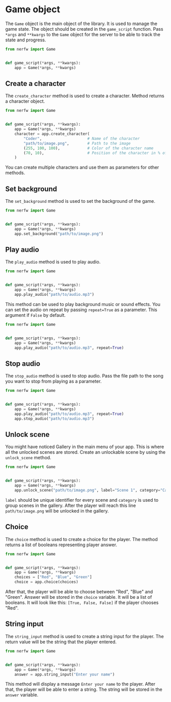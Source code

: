 # Game object

The `Game` object is the main object of the library. It is used to manage the game state. The object should be created
in the `game_script` function.
Pass `*args` and `**kwargs` to the `Game` object for the server to be able to track the state and progress.

```python
from nerfw import Game


def game_script(*args, **kwargs):
    app = Game(*args, **kwargs)
```

## Create a character

The `create_character` method is used to create a character. Method returns a character object.

```python
from nerfw import Game


def game_script(*args, **kwargs):
    app = Game(*args, **kwargs)
    character = app.create_character(
        "Coder",                    # Name of the character
        "path/to/image.png",        # Path to the image
        (255, 100, 100),            # Color of the character name
        (70, 10),                   # Position of the character in % of the screen
    )
```

You can create multiple characters and use them as parameters for other methods.

## Set background

The `set_background` method is used to set the background of the game.

```python
from nerfw import Game


def game_script(*args, **kwargs):
    app = Game(*args, **kwargs)
    app.set_background("path/to/image.png")
```

## Play audio

The `play_audio` method is used to play audio.

```python
from nerfw import Game


def game_script(*args, **kwargs):
    app = Game(*args, **kwargs)
    app.play_audio("path/to/audio.mp3")
```

This method can be used to play background music or sound effects.
You can set the audio on repeat by passing `repeat=True` as a parameter. This argument if `False` by default.

```python
from nerfw import Game


def game_script(*args, **kwargs):
    app = Game(*args, **kwargs)
    app.play_audio("path/to/audio.mp3", repeat=True)
```

## Stop audio

The `stop_audio` method is used to stop audio.
Pass the file path to the song you want to stop from playing as a parameter.

```python
from nerfw import Game


def game_script(*args, **kwargs):
    app = Game(*args, **kwargs)
    app.play_audio("path/to/audio.mp3", repeat=True)
    app.stop_audio("path/to/audio.mp3")
```

## Unlock scene

You might have noticed Gallery in the main menu of your app. This is where all the unlocked scenes are stored.
Create an unlockable scene by using the `unlock_scene` method.

```python
from nerfw import Game


def game_script(*args, **kwargs):
    app = Game(*args, **kwargs)
    app.unlock_scene("path/to/image.png", label="Scene 1", category="Category 1")
```

`label` should be unique identifier for every scene and `category` is used to group scenes in the gallery.
After the player will reach this line `path/to/image.png` will be unlocked in the gallery.

## Choice

The `choice` method is used to create a choice for the player.
The method returns a list of booleans representing player answer.

```python
from nerfw import Game


def game_script(*args, **kwargs):
    app = Game(*args, **kwargs)
    choices = ["Red", "Blue", "Green"]
    choice = app.choice(choices)
```

After that, the player will be able to choose between "Red", "Blue" and "Green".
Answer will be stored in the `choice` variable. It will be a list of booleans. It will look like this:
`[True, False, False]` if the player chooses "Red".

## String input

The `string_input` method is used to create a string input for the player.
The return value will be the string that the player entered.

```python
from nerfw import Game


def game_script(*args, **kwargs):
    app = Game(*args, **kwargs)
    answer = app.string_input("Enter your name")
```

This method will display a message `Enter your name` to the player.
After that, the player will be able to enter a string. The string will be stored in the `answer` variable.